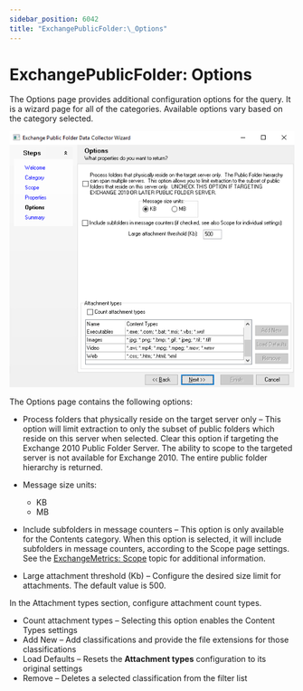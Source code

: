 ```yaml
---
sidebar_position: 6042
title: "ExchangePublicFolder:\_Options"
---
```


# ExchangePublicFolder: Options

The Options page provides additional configuration options for the query. It is a wizard page for all of the categories. Available options vary based on the category selected.

![Exchange Public Folder Data Collector Wizard Options page](../../../../../../../static/images/AccessAnalyzer_12.0/Content/Resources/Images/EnterpriseAuditor/Admin/DataCollector/ExchangePublicFolder/Options.png "Exchange Public Folder Data Collector Wizard Options page")

The Options page contains the following options:

* Process folders that physically reside on the target server only – This option will limit extraction to only the subset of public folders which reside on this server when selected. Clear this option if targeting the Exchange 2010 Public Folder Server. The ability to scope to the targeted server is not available for Exchange 2010. The entire public folder hierarchy is returned.
* Message size units:

  * KB
  * MB
* Include subfolders in message counters – This option is only available for the Contents category. When this option is selected, it will include subfolders in message counters, according to the Scope page settings. See the [ExchangeMetrics: Scope](../ExchangeMetrics/Scope "ExchangeMetrics: Scope") topic for additional information.
* Large attachment threshold (Kb) – Configure the desired size limit for attachments. The default value is 500.

In the Attachment types section, configure attachment count types.

* Count attachment types – Selecting this option enables the Content Types settings
* Add New – Add classifications and provide the file extensions for those classifications
* Load Defaults – Resets the **Attachment types** configuration to its original settings
* Remove – Deletes a selected classification from the filter list